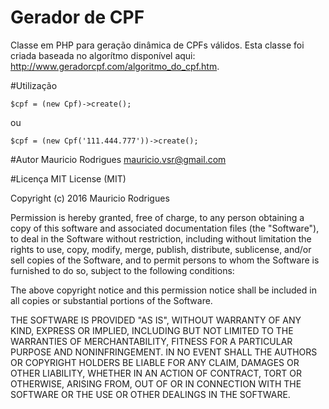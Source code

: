 # Gerador de CPF
Classe em PHP para geração dinâmica de CPFs válidos. Esta classe foi criada baseada no algorítmo disponível aqui: http://www.geradorcpf.com/algoritmo_do_cpf.htm.

#Utilização
```
$cpf = (new Cpf)->create();
```
ou
```
$cpf = (new Cpf('111.444.777'))->create();
```

#Autor
Mauricio Rodrigues <mauricio.vsr@gmail.com>

#Licença
MIT License (MIT)

Copyright (c) 2016 Mauricio Rodrigues

Permission is hereby granted, free of charge, to any person obtaining a copy
of this software and associated documentation files (the "Software"), to deal
in the Software without restriction, including without limitation the rights
to use, copy, modify, merge, publish, distribute, sublicense, and/or sell
copies of the Software, and to permit persons to whom the Software is
furnished to do so, subject to the following conditions:

The above copyright notice and this permission notice shall be included in all
copies or substantial portions of the Software.

THE SOFTWARE IS PROVIDED "AS IS", WITHOUT WARRANTY OF ANY KIND, EXPRESS OR
IMPLIED, INCLUDING BUT NOT LIMITED TO THE WARRANTIES OF MERCHANTABILITY,
FITNESS FOR A PARTICULAR PURPOSE AND NONINFRINGEMENT. IN NO EVENT SHALL THE
AUTHORS OR COPYRIGHT HOLDERS BE LIABLE FOR ANY CLAIM, DAMAGES OR OTHER
LIABILITY, WHETHER IN AN ACTION OF CONTRACT, TORT OR OTHERWISE, ARISING FROM,
OUT OF OR IN CONNECTION WITH THE SOFTWARE OR THE USE OR OTHER DEALINGS IN THE
SOFTWARE.


